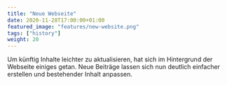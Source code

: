```yaml
---
title: "Neue Webseite"
date: 2020-11-28T17:00:00+01:00
featured_image: "features/new-website.png"
tags: ["history"]
weight: 20
---
```


Um künftig Inhalte leichter zu aktualisieren, hat sich im Hintergrund der Webseite einiges getan. Neue Beiträge lassen sich nun deutlich einfacher erstellen und bestehender Inhalt anpassen.
